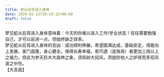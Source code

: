 ```yaml
---
title: 蛇从后背进入身体
date: 2020-02-15T20:54:12+08:00
draft: false
---
```


梦见蛇从后背进入身体意味着：今天的你难以进入工作/学业状态！往往需要勉强自己，才可以前进一点，但始终缺乏效率。<br>
梦见蛇从后背进入身体的吉凶：成功顺利伸展，希望圆满达成，基础安定，得能向上发展，家门昌隆，身心健全，保得长寿幸福，若巧遇（连珠局）者更加三倍以上之福力，但此为参天巨木大森林之象，须知树大招风，须提防他人之妒贤而多招风波之中伤。<br>
【大吉昌】